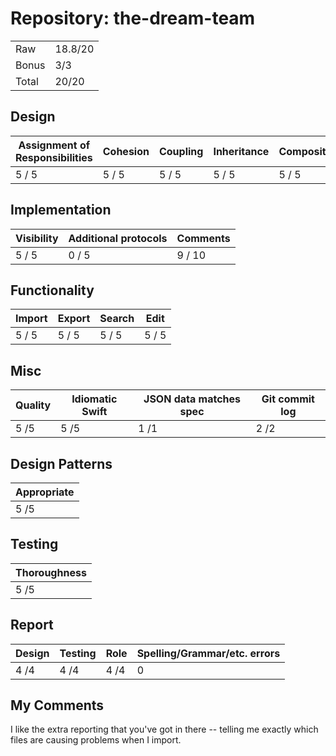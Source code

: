 # Repository: the-dream-team

|           |              |
|-----------|--------------|
| Raw       | 18.8/20   |
| Bonus     | 3/3  |
| Total     | 20/20 |


## Design			
								
| Assignment of Responsibilities | Cohesion | Coupling | Inheritance | Composition |	
|--------------------------------|----------|----------|-------------|-------------|
| 5 / 5       | 5 / 5 | 5 / 5 | 5 / 5 | 5 / 5 |


## Implementation
		
| Visibility                     | Additional protocols | Comments          |
|--------------------------------|----------------------|-------------------|
| 5 / 5             | 0 / 5    | 9 / 10 |

## Functionality				
| Import         | Export            | Search         | Edit         |
|----------------|-------------------|----------------|--------------|
| 5 / 5 | 5 / 5    | 5 / 5 | 5 / 5 |	

## Misc

| Quality        | Idiomatic Swift   | JSON data matches spec | Git commit log |
|----------------|-------------------|------------------------|----------------|
| 5 /5 | 5 /5  | 1 /1            | 2 /2     |
			

## Design Patterns	

| Appropriate            |
|------------------------|
| 5 /5 |	

## Testing	

| Thoroughness        |
|---------------------|
| 5 /5 |	

## Report
| Design        | Testing        | Role          | Spelling/Grammar/etc. errors |
|---------------|----------------|---------------|------------------------------|
| 4 /4 | 4 /4 | 4 /4 | 0               | 


## My Comments

I like the extra reporting that you've got in there -- telling me exactly which files are causing problems when I import.